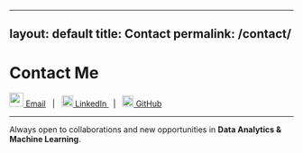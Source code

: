 
---
layout: default
title: Contact
permalink: /contact/
---


# Contact Me

[<img width="25" height="25" alt="email" src="https://github.com/user-attachments/assets/b4afa546-ae14-41dd-a6fd-c4f4f747f74c" /> Email](mailto:fatma.amor@gmail.com) &nbsp; | &nbsp;
<a href="https://www.linkedin.com/in/fatma-amor">
  <img src="https://cdn.jsdelivr.net/gh/simple-icons/simple-icons/icons/linkedin.svg" alt="LinkedIn" width="20"/>
  LinkedIn
</a> &nbsp; | &nbsp;
<a href="https://github.com/AMFATMA">
  <img src="https://cdn.jsdelivr.net/gh/simple-icons/simple-icons/icons/github.svg" alt="GitHub" width="20"/>
  GitHub
</a>

---

Always open to collaborations and new opportunities in **Data Analytics & Machine Learning**.


